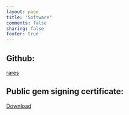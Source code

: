 ```yaml
---
layout: page
title: "Software"
comments: false
sharing: false
footer: true
---
```

<div>
  <h2>Github:</h2>
  <a href="http://www.github.com/rares">rares</a>
</div>

<div>
  <h2>Public gem signing certificate:</h2>
  <a href="/assets/gem-public_cert.pem" rel="nofollow">Download</a>
</div>
